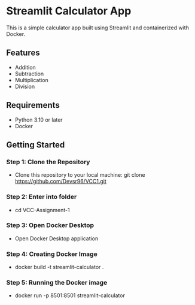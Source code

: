 # Streamlit Calculator App

This is a simple calculator app built using Streamlit and containerized with Docker.

## Features

- Addition
- Subtraction
- Multiplication
- Division

## Requirements

- Python 3.10 or later
- Docker

## Getting Started

### Step 1: Clone the Repository

- Clone this repository to your local machine: git clone https://github.com/Devsr96/VCC1.git

### Step 2: Enter into folder

- cd VCC-Assignment-1

### Step 3: Open Docker Desktop

- Open Docker Desktop application

### Step 4: Creating Docker Image 

- docker build -t streamlit-calculator .

### Step 5: Running the Docker image

- docker run -p 8501:8501 streamlit-calculator


